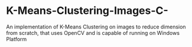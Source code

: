 # K-Means-Clustering-Images-C-
An implementation of K-Means Clustering on images to reduce dimension from scratch, that uses OpenCV and is capable of running on Windows Platform
